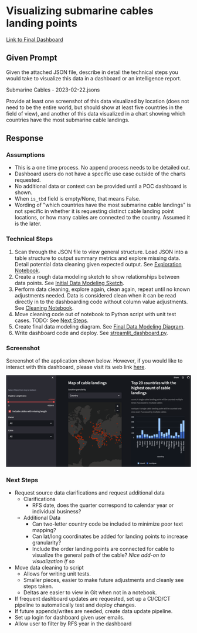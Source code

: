 # Visualizing submarine cables landing points

[Link to Final Dashboard](https://fergusonrae-streamlit-data-visualiza-streamlit-dashboard-dzop0f.streamlit.app/)

## Given Prompt
Given the attached JSON file, describe in detail the technical steps you would take to visualize this data in a dashboard or an intelligence report.

Submarine Cables - 2023-02-22.jsons

Provide at least one screenshot of this data visualized by location (does not need to be the entire world, but should show at least five countries in the field of view), and another of this data visualized in a chart showing which countries have the most submarine cable landings.

## Response

### Assumptions
- This is a one time process. No append process needs to be detailed out.
- Dashboard users do not have a specific use case outside of the charts requested.
- No additional data or context can be provided until a POC dashboard is shown.
- When `is_tbd` field is empty/None, that means False.
- Wording of "which countries have the most submarine cable landings" is not specific in whether it is requesting distinct cable landing point locations, or how many cables are connected to the country. Assumed it is the later.

### Technical Steps
1. Scan through the JSON file to view general structure. Load JSON into a table structure to output summary metrics and explore missing data. Detail potential data cleaning given expected output. See [Exploration Notebook](exploration.ipynb).
2. Create a rough data modeling sketch to show relationships between data points. See [Initial Data Modeling Sketch](doc/initial_data_modeling_sketch.png).
3. Perform data cleaning, explore again, clean again, repeat until no known adjustments needed. Data is considered clean when it can be read directly in to the dashboarding code without column value adjustments. See [Cleaning Notebook](cleaning.ipynb).
4. Move cleaning code out of notebook to Python script with unit test cases. TODO: See [Next Steps](#next-steps).
5. Create final data modeling diagram. See [Final Data Modeling Diagram](doc/final_data_modeling_diagram.png).
6. Write dashboard code and deploy. See [streamlit_dashboard.py](streamlit_dashboard.py).

### Screenshot
Screenshot of the application shown below. However, if you would like to interact with this dashboard, please visit its web link [here](https://fergusonrae-streamlit-data-visualiza-streamlit-dashboard-dzop0f.streamlit.app/).

![Dashboard ScreenShot](doc/dashboard_screenshot.png)


### Next Steps

- Request source data clarifications and request additional data
    - Clarifications
        - RFS date, does the quarter correspond to calendar year or individual business?
    - Additional Data
        - Can two-letter country code be included to minimize poor text mapping?
        - Can lat/long coordinates be added for landing points to increase granularity?
        - Include the order landing points are connected for cable to visualize the general path of the cable? *Nice add-on to visualization if so*
- Move data cleaning to script
    - Allows for writing unit tests.
    - Smaller pieces, easier to make future adjustments and cleanly see steps taken.
    - Deltas are easier to view in Git when not in a notebook.
- If frequent dashboard updates are requested, set up a CI/CD/CT pipeline to automatically test and deploy changes.
- If future appends/writes are needed, create data update pipeline.
- Set up login for dashboard given user emails.
- Allow user to filter by RFS year in the dashboard
